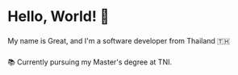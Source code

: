 <h1 align="left">Hello, World! 👋</h1>

###

<p align="left">My name is Great, and I'm a software developer from Thailand 🇹🇭</p>

###

<p align="left">📚 Currently pursuing my Master's degree at TNI.</p>
